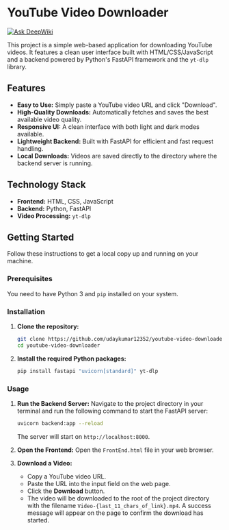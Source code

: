 # YouTube Video Downloader
[![Ask DeepWiki](https://devin.ai/assets/askdeepwiki.png)](https://deepwiki.com/udaykumar12352/YouTube-video-downloader)

This project is a simple web-based application for downloading YouTube videos. It features a clean user interface built with HTML/CSS/JavaScript and a backend powered by Python's FastAPI framework and the `yt-dlp` library.

## Features
*   **Easy to Use:** Simply paste a YouTube video URL and click "Download".
*   **High-Quality Downloads:** Automatically fetches and saves the best available video quality.
*   **Responsive UI:** A clean interface with both light and dark modes available.
*   **Lightweight Backend:** Built with FastAPI for efficient and fast request handling.
*   **Local Downloads:** Videos are saved directly to the directory where the backend server is running.

## Technology Stack
*   **Frontend:** HTML, CSS, JavaScript
*   **Backend:** Python, FastAPI
*   **Video Processing:** `yt-dlp`

## Getting Started

Follow these instructions to get a local copy up and running on your machine.

### Prerequisites
You need to have Python 3 and `pip` installed on your system.

### Installation

1.  **Clone the repository:**
    ```sh
    git clone https://github.com/udaykumar12352/youtube-video-downloader.git
    cd youtube-video-downloader
    ```

2.  **Install the required Python packages:**
    ```sh
    pip install fastapi "uvicorn[standard]" yt-dlp
    ```

### Usage

1.  **Run the Backend Server:**
    Navigate to the project directory in your terminal and run the following command to start the FastAPI server:
    ```sh
    uvicorn backend:app --reload
    ```
    The server will start on `http://localhost:8000`.

2.  **Open the Frontend:**
    Open the `FrontEnd.html` file in your web browser.

3.  **Download a Video:**
    *   Copy a YouTube video URL.
    *   Paste the URL into the input field on the web page.
    *   Click the **Download** button.
    *   The video will be downloaded to the root of the project directory with the filename `Video-{last_11_chars_of_link}.mp4`. A success message will appear on the page to confirm the download has started.

